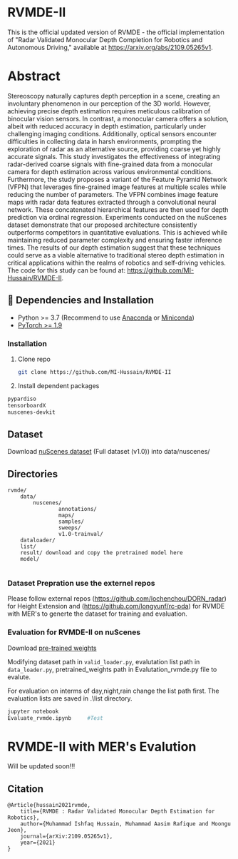 # RVMDE-II
This is the official updated version of RVMDE - 
the official implementation of "Radar Validated Monocular Depth Completion for Robotics and Autonomous Driving," available at https://arxiv.org/abs/2109.05265v1.

# Abstract
Stereoscopy naturally captures depth perception in a scene, creating an involuntary phenomenon in our perception of the 3D world. However, achieving precise depth estimation requires meticulous calibration of binocular vision sensors. In contrast, a monocular camera offers a solution, albeit with reduced accuracy in depth estimation, particularly under challenging imaging conditions. Additionally, optical sensors encounter difficulties in collecting data in harsh environments, prompting the exploration of radar as an alternative source, providing coarse yet highly accurate signals. This study investigates the effectiveness of integrating radar-derived coarse signals with fine-grained data from a monocular camera for depth estimation across various environmental conditions. Furthermore, the study proposes a variant of the Feature Pyramid Network (VFPN) that leverages fine-grained image features at multiple scales while reducing the number of parameters. The VFPN combines image feature maps with radar data features extracted through a convolutional neural network. These concatenated hierarchical features are then used for depth prediction via ordinal regression. Experiments conducted on the nuScenes dataset demonstrate that our proposed architecture consistently outperforms competitors in quantitative evaluations. This is achieved while maintaining reduced parameter complexity and ensuring faster inference times. The results of our depth estimation suggest that these techniques could serve as a viable alternative to traditional stereo depth estimation in critical applications within the realms of robotics and self-driving vehicles. The code for this study can be found at: https://github.com/MI-Hussain/RVMDE-II.


## :wrench: Dependencies and Installation

- Python >= 3.7 (Recommend to use [Anaconda](https://www.anaconda.com/download/#linux) or [Miniconda](https://docs.conda.io/en/latest/miniconda.html))
- [PyTorch >= 1.9](https://pytorch.org/)

### Installation

1. Clone repo

    ```bash
    git clone https://github.com/MI-Hussain/RVMDE-II
    ```

1. Install dependent packages

```bash
pypardiso
tensorboardX
nuscenes-devkit
```
## Dataset

Download [nuScenes dataset](https://www.nuscenes.org/) (Full dataset (v1.0)) into data/nuscenes/

## Directories
```plain
rvmde/
    data/                           							 
        nuscenes/                 		    
                annotations/
                maps/
                samples/
                sweeps/
                v1.0-trainval/
    dataloader/
    list/
    result/ download and copy the pretrained model here
    model/                   				   	        
                   	     				
```

### Dataset Prepration use the externel repos

Please follow external repos (https://github.com/lochenchou/DORN_radar) for Height Extension and (https://github.com/longyunf/rc-pda) for RVMDE with MER's to generte the dataset for training and evaluation.

### Evaluation for RVMDE-II on nuScenes

Download [pre-trained weights](https://drive.google.com/file/d/1VKVg63d5UMNjc2busvdM23rXrs8TZb-X/view?usp=sharing)


Modifying dataset path in `valid_loader.py`, evalutation list path in `data_loader.py`, pretrained_weights path in Evalutation_rvmde.py file to evalute. 

For evaluation on interms of day,night,rain change the list path first. The evaluation lists are saved in .\list directory.

``` bash
jupyter notebook
Evaluate_rvmde.ipynb     #Test
```

# RVMDE-II with MER's Evalution

Will be updated soon!!!

## Citation
```plain
@Article{hussain2021rvmde,
    title={RVMDE : Radar Validated Monocular Depth Estimation for Robotics},
    author={Muhammad Ishfaq Hussain, Muhammad Aasim Rafique and Moongu Jeon},
    journal={arXiv:2109.05265v1},
    year={2021}
}
```
